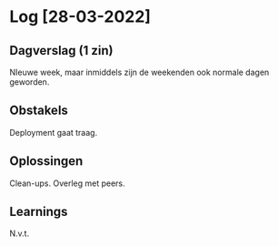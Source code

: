 # Log [28-03-2022]
 
## Dagverslag (1 zin)
NIeuwe week, maar inmiddels zijn de weekenden ook normale dagen geworden.

## Obstakels
Deployment gaat traag.

## Oplossingen
Clean-ups. Overleg met peers.

## Learnings
N.v.t.
